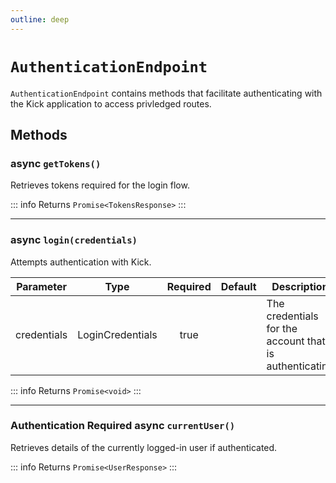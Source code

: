 ```yaml
---
outline: deep
---
```


# `AuthenticationEndpoint`

`AuthenticationEndpoint` contains methods that facilitate authenticating with the Kick application to access privledged routes.

## Methods

### <Badge type="tip">async</Badge> `getTokens()`

Retrieves tokens required for the login flow.

::: info Returns
`Promise<TokensResponse>`
:::

***

### <Badge type="tip">async</Badge> `login(credentials)`

Attempts authentication with Kick.

| Parameter   | Type             | Required | Default | Description                                            |
| ----------- | ---------------- | :------: | ------- | ------------------------------------------------------ |
| credentials | LoginCredentials |   true   |         | The credentials for the account that is authenticating |

::: info Returns
`Promise<void>`
:::

***

### <Badge type="warning">Authentication Required</Badge> <Badge type="tip">async</Badge> `currentUser()`

Retrieves details of the currently logged-in user if authenticated.

::: info Returns
`Promise<UserResponse>`
:::
